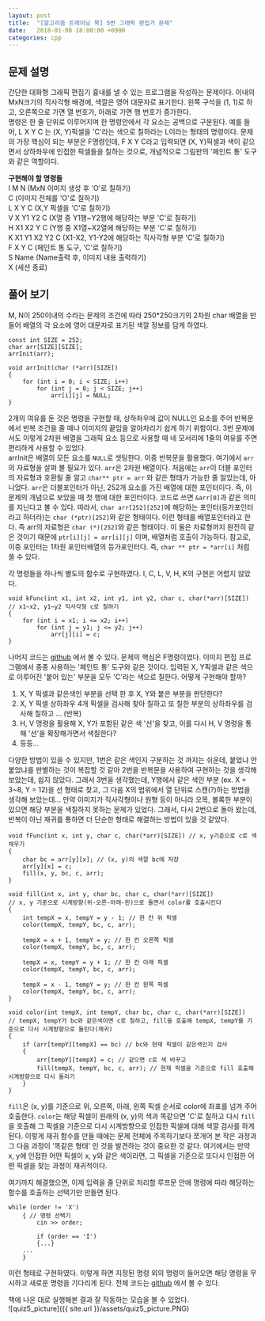 ```yaml
---
layout: post
title:  "[알고리즘 트레이닝 북] 5번 그래픽 편집기 문제"
date:   2018-01-08 18:00:00 +0900
categories: cpp
---
```


## 문제 설명  
간단한 대화형 그래픽 편집기 흉내를 낼 수 있는 프로그램을 작성하는 문제이다. 이내의 MxN크기의 직사각형 배경에, 색깔은 영어 대문자로 표기한다. 왼쪽 구석을 (1, 1)로 하고, 오른쪽으로 가면 열 번호가, 아래로 가면 행 번호가 증가한다.  
명령은 한 줄 단위로 이루어지며 한 명령안에서 각 요소는 공백으로 구분된다. 예를 들어, L X Y C 는 (X, Y)픽셀을 'C'라는 색으로 칠하라는 L이라는 형태의 명령이다. 문제의 가장 핵심이 되는 부분은 F명령인데, F X Y C라고 입력되면 (X, Y)픽셀과 색이 같으면서 상하좌우에 인접한 픽셀들을 칠하는 것으로, 개념적으로 그림판의 '페인트 통' 도구와 같은 역할이다.

**구현해야 할 명령들**  
I M N (MxN 이미지 생성 후 'O'로 칠하기)  
C (이미지 전체를 'O'로 칠하기)  
L X Y C (X,Y 픽셀을 'C'로 칠하기)  
V X Y1 Y2 C (X열 중 Y1행~Y2행에 해당하는 부분 'C'로 칠하기)  
H X1 X2 Y C (Y행 중 X1열~X2열에 해당하는 부분 'C'로 칠하기)  
K X1 Y1 X2 Y2 C (X1-X2, Y1-Y2에 해당하는 직사각형 부분 'C'로 칠하기)  
F X Y C (페인트 통 도구, 'C'로 칠하기)  
S Name (Name출력 후, 이미지 내용 출력하기)  
X (세션 종료)  

## 풀어 보기

M, N이 250이내의 수라는 문제의 조건에 따라 250*250크기의 2차원 char 배열을 만들어 배열의 각 요소에 영어 대문자로 표기된 색깔 정보를 담게 하였다.  
```
const int SIZE = 252;
char arr[SIZE][SIZE];
arrInit(arr);

void arrInit(char (*arr)[SIZE])
{
	for (int i = 0; i < SIZE; i++)
		for (int j = 0; j < SIZE; j++)
			arr[i][j] = NULL;
}
```
2개의 여유를 둔 것은 명령을 구현할 때, 상하좌우에 값이 NULL인 요소를 주어 반복문에서 반복 조건을 줄 때나 이미지의 끝임을 알아차리기 쉽게 하기 위함이다. 3번 문제에서도 이렇게 2차원 배열을 그래픽 요소 등으로 사용할 때 네 모서리에 1줄의 여유를 주면 편리하게 사용할 수 있었다.  
arrInit은 배열의 모든 요소를 `NULL`로 셋팅한다. 이중 반복문을 활용했다. 여기에서 `arr`의 자료형을 살펴 볼 필요가 있다. `arr`은 2차원 배열이다. 처음에는 `arr`이 더블 포인터의 자료형과 호환될 줄 알고 `char** ptr = arr` 와 같은 형태가 가능한 줄 알았는데, 아니었다. `arr`은 더블포인터가 아닌, 252개 요소를 가진 배열에 대한 포인터이다. 즉, 이 문제의 개념으로 보았을 때 첫 행에 대한 포인터이다. 코드로 쓰면 `&arr[0]`과 같은 의미를 지닌다고 볼 수 있다. 따라서,  `char arr[252][252]`에 해당하는 포인터(등가포인터라고 하더라)는  `char (*ptr)[252]`와 같은 형태이다. 이런 형태를 배열포인터라고 한다. 즉 arr의 자료형은 `char (*)[252]`와 같은 형태이다. 이 둘은 자료형까지 완전히 같은 것이기 때문에 `ptr[i][j] = arr[i][j]` 이며, 배열처럼 호출이 가능하다. 참고로, 이중 포인터는 1차원 포인터배열의 등가포인터다. 즉, `char ** ptr = *arr[i]` 처럼 쓸 수 있다.

각 명령들을 하나씩 별도의 함수로 구현하였다. I, C, L, V, H, K의 구현은 어렵지 않았다.
```
void kFunc(int x1, int x2, int y1, int y2, char c, char(*arr)[SIZE])
// x1~x2, y1~y2 직사각형 c로 칠하기
{
	for (int i = x1; i <= x2; i++)
		for (int j = y1; j <= y2; j++)
			arr[j][i] = c;
}
```
나머지 코드는 [github](https://github.com/jewon/Programming-Challenges) 에서 볼 수 있다. 문제의 핵심은 F명령이었다. 이미지 편집 프로그램에서 종종 사용하는 '페인트 통' 도구와 같은 것이다. 입력된 X, Y픽셀과 같은 색으로 이루어진 '붙어 있는' 부분을 모두 'C'라는 색으로 칠한다. 어떻게 구현해야 할까?
1. X, Y 픽셀과 같은색인 부분을 선택 한 후 X, Y와 붙은 부분을 판단한다?
2. X, Y 픽셀 상하좌우 4개 픽셀을 검사해 찾아 칠하고 또 칠한 부분의 상하좌우를 검사해 칠하고 ... (반복)
3. H, V 명령을 활용해 X, Y가 포함된 같은 색 '선'을 찾고, 이를 다시 H, V 명령을 통해 '선'을 확장해가면서 색칠한다?
4. 등등...

다양한 방법이 있을 수 있지만, 1번은 같은 색인지 구분하는 것 까지는 쉬운데, 붙었냐 안붙었냐를 판별하는 것이 복잡할 것 같아 2번을 반복문을 사용하여 구현하는 것을 생각해 보았는데, 쉽지 않았다. 그래서 3번을 생각했는데, Y행에서 같은 색인 부분 (ex. X = 3~8, Y = 12)을 선 형태로 찾고, 그 다음  X의 범위에서 열 단위로 스캔(?)하는 방법을 생각해 보았는데... 만약 이미지가 직사각형이나 원형 등이 아니라 오목, 볼록한 부분이 있으면 해당 부분을 색칠하지 못하는 문제가 있었다. 그래서, 다시 2번으로 돌아 왔는데, 반복이 아닌 재귀를 통하면 더 단순한 형태로 해결하는 방법이 있을 것 같았다.

```
void fFunc(int x, int y, char c, char(*arr)[SIZE]) // x, y기준으로 c로 색 채우기
{
	char bc = arr[y][x]; // (x, y)의 색깔 bc에 저장
	arr[y][x] = c;
	fill(x, y, bc, c, arr);
}

void fill(int x, int y, char bc, char c, char(*arr)[SIZE])
// x, y 기준으로 시계방향(위-오른-아래-왼)으로 돌면서 color를 호출시킨다
{
	int tempX = x, tempY = y - 1; // 한 칸 위 픽셀
	color(tempX, tempY, bc, c, arr);

	tempX = x + 1, tempY = y; // 한 칸 오른쪽 픽셀
	color(tempX, tempY, bc, c, arr);

	tempX = x, tempY = y + 1; // 한 칸 아래 픽셀
	color(tempX, tempY, bc, c, arr);

	tempX = x - 1, tempY = y; // 한 칸 왼쪽 픽셀
	color(tempX, tempY, bc, c, arr);
}

void color(int tempX, int tempY, char bc, char c, char(*arr)[SIZE])
// tempX, tempY가 bc와 같은색이면 c로 칠하고, fill을 호출해 tempX, tempY를 기준으로 다시 시계방향으로 돌린다(재귀)
{
	if (arr[tempY][tempX] == bc) // bc와 현재 픽셀이 같은색인지 검사
	{
		arr[tempY][tempX] = c; // 같으면 c로 색 바꾸고
		fill(tempX, tempY, bc, c, arr); // 현재 픽셀을 기준으로 fill 호출해 시계방향으로 다시 돌리기
	}
}
```
`fill`은 (x, y)를 기준으로 위, 오른쪽, 아래, 왼쪽 픽셀 순서로 color에 좌표를 넘겨 주어 호출한다. `color`는 해당 픽셀이 원래의 (x, y)의 색과 똑같으면 'C'로 칠하고 다시 `fill` 을 호출해 그 픽셀을 기준으로 다시 시계방향으로 인접한 픽셀에 대해 색깔 검사를 하게 된다. 이렇게 재귀 함수를 만들 때에는 문제 전체에 주목하기보다 쪼개어 본 작은 과정과 그 다음 과정이 '똑같은 형태' 인 것을 발견하는 것이 중요한 것 같다. 여기에서는 만약 x, y에 인접한 어떤 픽셀이 x, y와 같은 색이라면, 그 픽셀을 기준으로 또다시 인접한 어떤 픽셀을 찾는 과정이 재귀적이다.

여기까지 해결했으면, 이제 입력을 줄 단위로 처리할 루프문 안에 명령에 따라 해당하는 함수를 호출하는 선택기만 만들면 된다.

```
while (order != 'X')
	{ // 명령 선택기
		cin >> order;

		if (order == 'I')
		{...}
	...
	}
```
이런 형태로 구현하였다. 이렇게 하면 지정된 명령 외의 명령이 들어오면 해당 명령을 무시하고 새로운 명령을 기다리게 된다. 전체 코드는 [github](https://github.com/jewon/Programming-Challenges/blob/master/Q5/main.cpp) 에서 볼 수 있다.

책에 나온 대로 실행해본 결과 잘 작동하는 모습을 볼 수 있었다.  
![quiz5_picture]({{ site.url }}/assets/quiz5_picture.PNG)
